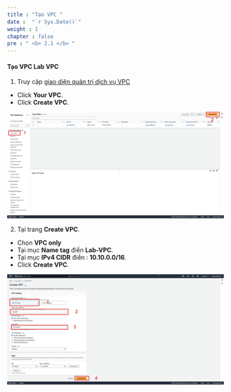 ```yaml
---
title : "Tạo VPC "
date :  "`r Sys.Date()`" 
weight : 1 
chapter : false
pre : " <b> 2.1 </b> "
---
```



#### Tạo VPC **Lab VPC**
1. Truy cập [giao diện quản trị dịch vụ VPC](https://ap-southeast-1.console.aws.amazon.com/vpcconsole/home?region=ap-southeast-1)
  + Click **Your VPC**.
  + Click **Create VPC**.

![VPC](/images/2.prerequisite/createVPC-step1.png)

2. Tại trang **Create VPC**.
  + Chọn **VPC only**
  + Tại mục **Name tag** điền **Lab-VPC**.
  + Tại mục **IPv4 CIDR** điền : **10.10.0.0/16**.
  + Click **Create VPC**.

![VPC](/images/2.prerequisite/createVPC-step2.png)
